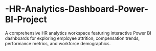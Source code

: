 # -HR-Analytics-Dashboard-Power-BI-Project
A comprehensive HR analytics workspace featuring interactive Power BI dashboards for exploring employee attrition, compensation trends, performance metrics, and workforce demographics.
